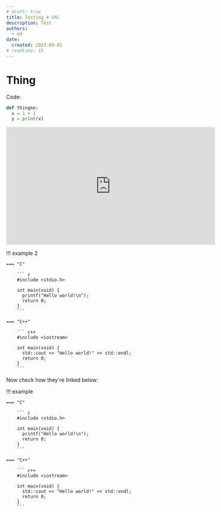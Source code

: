 ```yaml
---
# draft: true
title: Testing # URL
description: Test
authors:
  - ed
date:
  created: 2023-09-01
# readtime: 15
---
```


# Thing

Code:

```python
def thingee:
  x = 1 + 1
  y = print(x)
```

<!-- more -->

<iframe width="560" height="315" src="https://www.youtube-nocookie.com/embed/J---aiyznGQ?si=nDdW4i3CTo9yDD-t" title="YouTube video player" frameborder="0" allow="accelerometer; autoplay; clipboard-write; encrypted-media; gyroscope; picture-in-picture; web-share" allowfullscreen></iframe>

!!! example 2

    === "C"

        ``` c
        #include <stdio.h>

        int main(void) {
          printf("Hello world!\n");
          return 0;
        }
        ```

    === "C++"

        ``` c++
        #include <iostream>

        int main(void) {
          std::cout << "Hello world!" << std::endl;
          return 0;
        }
        ```

Now check how they're linked below:

!!! example

    === "C"

        ``` c
        #include <stdio.h>

        int main(void) {
          printf("Hello world!\n");
          return 0;
        }
        ```

    === "C++"

        ``` c++
        #include <iostream>

        int main(void) {
          std::cout << "Hello world!" << std::endl;
          return 0;
        }
        ```
